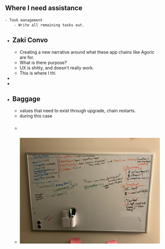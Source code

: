 ## Where I need assistance
	- Task management
		- Write all remaining tasks out.
- ## Zaki Convo
	- Creating a new narrative around what these app chains like Agoric are for.
	- What is there purpose?
	- UX is shitty, and doesn't really work.
	- This is where I thi
-
-
- ## Baggage
	- values that need to exist through upgrade, chain restarts.
	- during this case
	- ###
	- ![image.jpeg](../assets/image_1706281885897_0.jpeg)